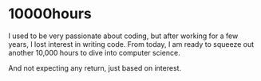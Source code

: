# 10000hours

I used to be very passionate about coding, but after working for a few years, I lost interest in writing code. From today, I am ready to squeeze out another 10,000 hours to dive into computer science.

And not expecting any return, just based on interest.
